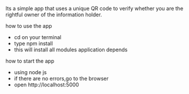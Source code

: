 Its a simple app that uses a unique QR code to verify whether you are the rightful owner of the information holder.

how to use the app
* cd on your terminal
* type npm install
* this will install all modules application depends

how to start the app
* using node js
* if there are no errors,go to the browser
* open http://localhost:5000
